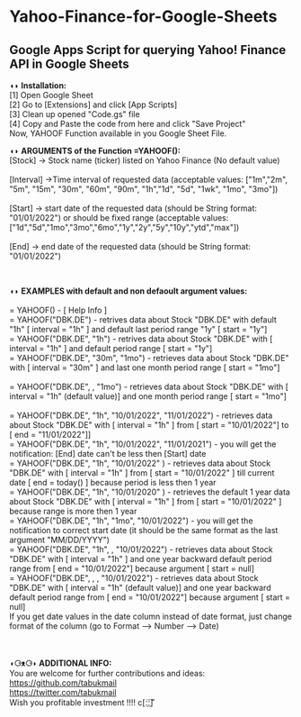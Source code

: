 # Yahoo-Finance-for-Google-Sheets
## Google Apps Script for querying Yahoo! Finance API in Google Sheets

◖◗ **Installation:**  
[1] Open Google Sheet  
[2] Go to [Extensions] and click [App Scripts]  
[3] Clean up opened "Code.gs" file   
[4] Copy and Paste the code from here and click "Save Project"  
Now, YAHOOF Function available in you Google Sheet File.  

  

◖◗ **ARGUMENTS of the Function =YAHOOF():** <br />
[Stock] -> Stock name (ticker) listed on Yahoo Finance (No default value)<br /> 	
[Interval] ->Time interval of requested data (acceptable values: ["1m","2m", "5m", "15m", "30m", "60m", "90m", "1h","1d", "5d", "1wk", "1mo", "3mo"])<br />  	
[Start] -> start date of the requested data (should be String format: "01/01/2022") or should be fixed range (acceptable values: ["1d","5d","1mo","3mo","6mo","1y","2y","5y","10y","ytd","max"])<br />  	
[End] -> end date of the requested data (should be String format: "01/01/2022")<br />   

  
<br />    


◖◗ **EXAMPLES with default and non defaoult argument values:**<br />	
= YAHOOF()  -  [ Help Info ]	<br />
= YAHOOF("DBK.DE") -  retrives data about Stock "DBK.DE" with default "1h" [ interval = "1h" ] and default last period range "1y" [ start = "1y"]  	<br />
= YAHOOF("DBK.DE", "1h") -  retrives data about Stock "DBK.DE" with [ interval = "1h" ] and default period range [ start = "1y"] <br />	
= YAHOOF("DBK.DE", "30m", "1mo") -  retrieves data about Stock "DBK.DE" with [ interval = "30m" ] and last one month period range [ start = "1mo"] <br />	
= YAHOOF("DBK.DE",  , "1mo") -  retrieves data about Stock "DBK.DE" with [ interval = "1h" (default value)] and one month period range [ start = "1mo"]<br /> 	
= YAHOOF("DBK.DE", "1h", "10/01/2022", "11/01/2022") - retrieves data about Stock "DBK.DE" with [ interval = "1h" ] from [ start = "10/01/2022"] to [ end = "11/01/2022"]]	<br />
= YAHOOF("DBK.DE", "1h", "10/01/2022", "11/01/2021") - you will get the notification: [End] date can't be less then [Start] date	<br />
= YAHOOF("DBK.DE", "1h",  "10/01/2022" ) -  retrieves data about Stock "DBK.DE" with [ interval = "1h" ] from [ start = "10/01/2022" ] till current date [ end = today() ] because period is less then 1 year	<br />
= YAHOOF("DBK.DE", "1h",  "10/01/2020" ) -  retrieves the default 1 year data about Stock "DBK.DE" with [ interval = "1h" ] from [ start = "10/01/2022" ] because range is more then 1 year  	<br />
= YAHOOF("DBK.DE", "1h", "1mo", "10/01/2022") -  you will get the notification to correct start date (it should be the same format as the last argument "MM/DD/YYYY") 	<br />
= YAHOOF("DBK.DE", "1h",  , "10/01/2022") -  retrieves data about Stock "DBK.DE" with [ interval = "1h" ] and one year backward default period range from [ end = "10/01/2022"] because argument [ start = null]	<br />
= YAHOOF("DBK.DE",  ,  , "10/01/2022") -  retrieves data about Stock "DBK.DE" with [ interval = "1h" (default value)] and one year backward default period range from [ end = "10/01/2022"] because argument [ start = null]	<br />
If you get date values in the date column instead of date format, just change format of the column (go to Format --> Number --> Date)	<br />
<br />
<br />
  
**◖⚆ᴥ⚆◗ ADDITIONAL INFO:**	<br />
You are welcome for further contributions and ideas: 	<br />
https://github.com/tabukmail	<br />
https://twitter.com/tabukmail	<br />
Wish you profitable investment !!!!      ⅽ[ː̠̈ː̠̈] ͌ 	<br />


